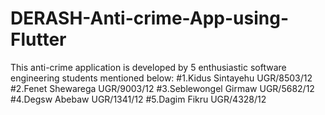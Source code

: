 # DERASH-Anti-crime-App-using-Flutter
This anti-crime application is developed by 5 enthusiastic software engineering students mentioned below:
#1.Kidus Sintayehu    UGR/8503/12
#2.Fenet Shewarega    UGR/9003/12
#3.Seblewongel Girmaw UGR/5682/12
#4.Degsw Abebaw       UGR/1341/12
#5.Dagim Fikru        UGR/4328/12
